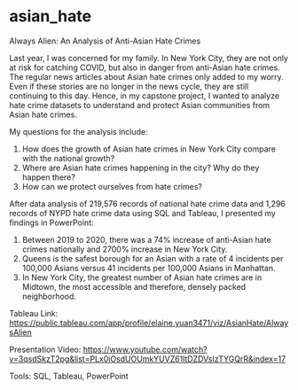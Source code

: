 # asian_hate
Always Alien: An Analysis of Anti-Asian Hate Crimes

Last year, I was concerned for my family. In New York City, they are not only at risk for catching COVID, but also in danger from anti-Asian hate crimes. The regular news articles about Asian hate crimes only added to my worry. Even if these stories are no longer in the news cycle, they are still continuing to this day. Hence, in my capstone project, I wanted to analyze hate crime datasets to understand and protect Asian communities from Asian hate crimes. 

My questions for the analysis include:
1. How does the growth of Asian hate crimes in New York City compare with the national growth?
2. Where are Asian hate crimes happening in the city? Why do they happen there?
3. How can we protect ourselves from hate crimes?

After data analysis of 219,576 records of national hate crime data and 1,296 records of NYPD hate crime data using SQL and Tableau, I presented my findings in PowerPoint: 
1. Between 2019 to 2020, there was a 74% increase of anti-Asian hate crimes nationally and 2700% increase in New York City.
2. Queens is the safest borough for an Asian with a rate of 4 incidents per 100,000 Asians versus 41 incidents per 100,000 Asians in Manhattan.
3. In New York City, the greatest number of Asian hate crimes are in Midtown, the most accessible and therefore, densely packed neighborhood.

Tableau Link: https://public.tableau.com/app/profile/elaine.yuan3471/viz/AsianHate/AlwaysAlien

Presentation Video: https://www.youtube.com/watch?v=3qsdSkzT2pg&list=PLx0iOsdUOUmkYUVZ61ltDZDVsIzTYGQrR&index=17

Tools: SQL, Tableau, PowerPoint
